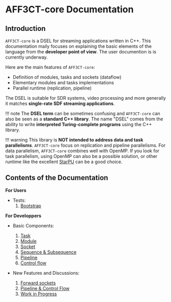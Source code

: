 # AFF3CT-core Documentation

## Introduction

`AFF3CT-core` is a DSEL for streaming applications written in C++. This 
documentation maily focuses on explaining the basic elements of the language 
from the **developer point of view**. The user documention is is currently 
underway.

Here are the main features of `AFF3CT-core`:

- Definition of modules, tasks and sockets (dataflow)
- Elementary modules and tasks implementations
- Parallel runtime (replication, pipeline)

The DSEL is suitable for SDR systems, video processing and more generally it 
matches **single-rate SDF streaming applications**.

!!! note
    The **DSEL term** can be sometimes confusing and `AFF3CT-core` can also be
    seen as a **standard C++ library**. The name "DSEL" comes from the ability 
    to write **interpreted Turing-complete programs** using the C++ library.

!!! warning
    This library is **NOT intended to address data and task parallelisms**.
    `AFF3CT-core` focus on replication and pipeline parallelisms. For data 
    parallelism, `AFF3CT-core` combines well with OpenMP. If you look for task
    parallelism, using OpenMP can also be a possible solution, or other runtime 
    like the excellent [StarPU](https://starpu.gitlabpages.inria.fr) can be a 
    good choice.

## Contents of the Documentation

**For Users**

  - Tests:
    1. [Bootstrap](tests_bootstrap.md)

**For Developpers**

 - Basic Components:
    1. [Task](task.md)
    2. [Module](module.md)
    3. [Socket](socket.md)
    4. [Sequence & Subsequence](sequence.md)
    5. [Pipeline](pipeline.md)  
    6. [Control flow](switcher.md)

 - New Features and Discussions:
    1. [Forward sockets](socket_fwd.md)
    2. [Pipeline & Control Flow](pipeline_ctrl_flow.md)
    3. [Work in Progress](wip.md)

